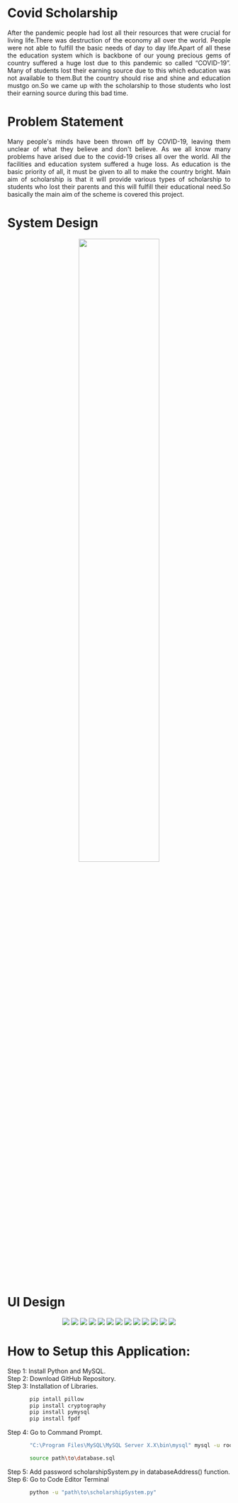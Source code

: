 # Covid Scholarship
<div align="justify">
After the pandemic people had lost all their resources that were crucial for living life.There was destruction of the economy all over the world. 
People were not able to fulfill the basic needs of day to day life.Apart of all these the education system which is backbone of our young precious
gems of country suffered a huge lost due to this pandemic so called “COVID-19”. Many of students lost their earning source due to this which education
was not available to them.But the country should rise and shine and education mustgo on.So we came up with the scholarship to those students who lost
their earning source during this bad time.</div>

# Problem Statement
<div align="justify">
Many people's minds have been thrown off by COVID-19, leaving them unclear of
what they believe and don't believe. As we all know many problems have arised due
to the covid-19 crises all over the world. All the facilities and education system
suffered a huge loss. As education is the basic priority of all, it must be given to all
to make the country bright. Main aim of scholarship is that it will provide various
types of scholarship to students who lost their parents and this will fulfill their
educational need.So basically the main aim of the scheme is covered this project.
</div>

# System Design
<p align="center">
 <img src="https://github.com/user-attachments/assets/9efd1025-6a92-4ef7-8143-35a7daf86e15" width="60%">
</p>

# UI Design
<p align="center">
<img src="https://github.com/user-attachments/assets/c61b5dbe-d7a0-4ad3-ab6a-d8fcbb89f561">
<img src="https://github.com/user-attachments/assets/5f224e35-e56a-45db-9a32-6c6d86f52a81">
<img src="https://github.com/user-attachments/assets/129e2c24-42f9-4899-9309-c205b8fc4633">
<img src="https://github.com/user-attachments/assets/e5805788-bb58-46f3-a553-cc8c53e51690">
<img src="https://github.com/user-attachments/assets/b78a0092-ed88-4574-bbac-e8b3447e3ef9">
<img src="https://github.com/user-attachments/assets/57ffa2c6-cf6b-420b-8d31-54f8f5132117">
<img src="https://github.com/user-attachments/assets/e4e66ab9-fbca-4464-be46-7b59a127f9a3">
<img src="https://github.com/user-attachments/assets/14508d68-85fc-44d0-958c-a12d5d3207d9">
<img src="https://github.com/user-attachments/assets/4b1fc6a9-d2c8-46b5-b7fa-e685e5c6cb38">
<img src="https://github.com/user-attachments/assets/0c1e3eaf-b3fb-43f3-b937-61a85e7e4226">
<img src="https://github.com/user-attachments/assets/9f8a5385-e850-47a3-a387-4119b17ecd88">
<img src="https://github.com/user-attachments/assets/5d89914a-97c6-4dde-b0f3-ad0d79a85794">
<img src="https://github.com/user-attachments/assets/2ff01738-4247-4a6e-b905-516098ecbbb9">
</p>

# How to Setup this Application:
Step 1: Install Python and MySQL.<br>
Step 2: Download GitHub Repository.<br>
Step 3: Installation of Libraries.<br>
```python
       pip intall pillow
       pip install cryptography
       pip install pymysql
       pip install fpdf
```
Step 4: Go to Command Prompt.<br>
```bash
       "C:\Program Files\MySQL\MySQL Server X.X\bin\mysql" mysql -u root -p
```
```bash
       source path\to\database.sql
```
Step 5: Add password scholarshipSystem.py in databaseAddress() function. 
Step 6: Go to Code Editor Terminal
```bash
       python -u "path\to\scholarshipSystem.py"
```


       
